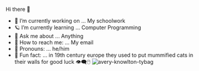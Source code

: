 Hi there 👋

- 🥮 I’m currently working on ... My schoolwork
- 🪐 I’m currently learning ... Computer Programming
- 🎴 Ask me about ... Anything
- 📯 How to reach me: ... My email
- 🧮 Pronouns: ... he/him 
- 👾 Fun fact: ... in 19th century europe they used to put mummified cats in their walls for good luck
👁️‍🗨️🖱️
![avery-knowlton-tybag](https://user-images.githubusercontent.com/128264491/226145452-ed2ed913-8408-4261-9b12-1977ad104c87.gif)
